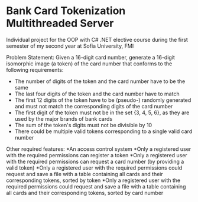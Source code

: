 # Bank Card Tokenization Multithreaded Server

Individual project for the OOP with C# .NET elective course during the first semester of my second year at Sofia University, FMI

Problem Statement: Given a 16-digit card number, generate a 16-digit isomorphic image (a token) of the card number that conforms to the following requirements: 
* The number of digits of the token and the card number have to be the same
* The last four digits of the token and the card number have to match
* The first 12 digits of the token have to be (pseudo-) randomly generated and must not match the corresponding digits of the card number
* The first digit of the token must not be in the set {3, 4, 5, 6}, as they are used by the major brands of bank cards
* The sum of the token's digits must not be divisible by 10
* There could be multiple valid tokens corresponding to a single valid card number

Other required features: 
*An access control system
  *Only a registered user with the required permissions can register a token
  *Only a registered user with the required permissions can request a card number (by providing a valid token)
  *Only a registered user with the required permissions could request and save a file with a table containing all cards and their corresponding tokens, sorted by token
  *Only a registered user with the required permissions could request and save a file with a table containing all cards and their corresponding tokens, sorted by card number
